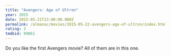 ```yaml
---
title: "Avengers: Age of Ultron"
year: 2015
date: 2015-05-21T23:00:00.000Z
permalink: /almanac/movies/2015-05-22-avengers-age-of-ultron/index.html
rating: 3
tmdbid: 99861
---
```


Do you like the first Avengers movie? All of them are in this one.
